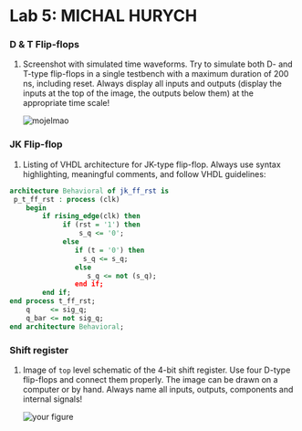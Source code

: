 # Lab 5: MICHAL HURYCH

### D & T Flip-flops

1. Screenshot with simulated time waveforms. Try to simulate both D- and T-type flip-flops in a single testbench with a maximum duration of 200 ns, including reset. Always display all inputs and outputs (display the inputs at the top of the image, the outputs below them) at the appropriate time scale!

   ![mojelmao](https://user-images.githubusercontent.com/124742913/224539197-6f1bc0bc-7146-4d26-a55c-8f7f55874c05.PNG)


### JK Flip-flop

1. Listing of VHDL architecture for JK-type flip-flop. Always use syntax highlighting, meaningful comments, and follow VHDL guidelines:

```vhdl
architecture Behavioral of jk_ff_rst is
 p_t_ff_rst : process (clk)
    begin
        if rising_edge(clk) then
             if (rst = '1') then
                 s_q <= '0';
             else
                if (t = '0') then
                  s_q <= s_q;
                else 
                   s_q <= not (s_q);
                end if;
        end if;
end process t_ff_rst;
    q     <= sig_q;
    q_bar <= not sig_q;
end architecture Behavioral;
```

### Shift register

1. Image of `top` level schematic of the 4-bit shift register. Use four D-type flip-flops and connect them properly. The image can be drawn on a computer or by hand. Always name all inputs, outputs, components and internal signals!

   ![your figure]()
